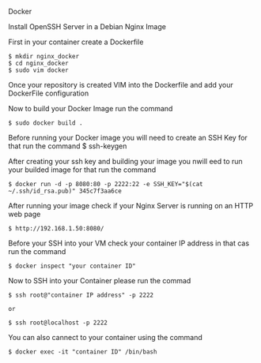 Docker

Install OpenSSH Server in a Debian Nginx Image

First in your container create a Dockerfile

    $ mkdir nginx_docker
    $ cd nginx_docker
    $ sudo vim docker

Once your repository is created VIM into the Dockerfile and add your DockerFile configuration


Now to build your Docker Image run the command

    $ sudo docker build .

Before running your Docker image you will need to create an SSH Key for that run the command
    $ ssh-keygen

After creating your ssh key and building your image you nwill eed to run your builded image for that run the command

    $ docker run -d -p 8080:80 -p 2222:22 -e SSH_KEY="$(cat ~/.ssh/id_rsa.pub)" 345c7f3aa6ce

After running your image check if your Nginx Server is running on an HTTP web page

    $ http://192.168.1.50:8080/

Before your SSH into your VM check your container IP address in that cas run the command

    $ docker inspect "your container ID"

Now to SSH into your Container please run the commad 

    $ ssh root@"container IP address" -p 2222

    or

    $ ssh root@localhost -p 2222

You can also cannect to your container using the command

    $ docker exec -it "container ID" /bin/bash
